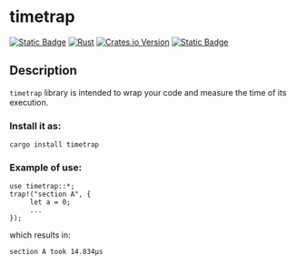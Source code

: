 # timetrap

[![Static Badge](https://img.shields.io/badge/timetrap-blue?style=plastic-square&logo=github&logoColor=fff&logoSize=auto&label=github&link=https%3A%2F%2Fgithub.com%2Fvladneyo%2Ftimetrap)](https://github.com/vladneyo/timetrap)
[![Rust](https://github.com/vladneyo/timetrap/actions/workflows/rust.yml/badge.svg)](https://github.com/vladneyo/timetrap/actions/workflows/rust.yml)
[![Crates.io Version](https://img.shields.io/crates/v/timetrap)](https://crates.io/crates/timetrap)
[![Static Badge](https://img.shields.io/badge/timetrap-yellow?style=plastic-square&logo=docsdotrs&logoColor=fff&logoSize=auto&label=docs.rs&link=https%3A%2F%2Fdocs.rs%2Ftimetrap%2Flatest%2Ftimetrap%2F)](https://docs.rs/timetrap/latest/timetrap/)

## Description

`timetrap` library is intended to wrap your code and measure the time of its execution.

### Install it as:

```
cargo install timetrap
```

### Example of use:

```
use timetrap::*;
trap!("section A", {
     let a = 0;
     ...
});
```

which results in:

```
section A took 14.834µs
```